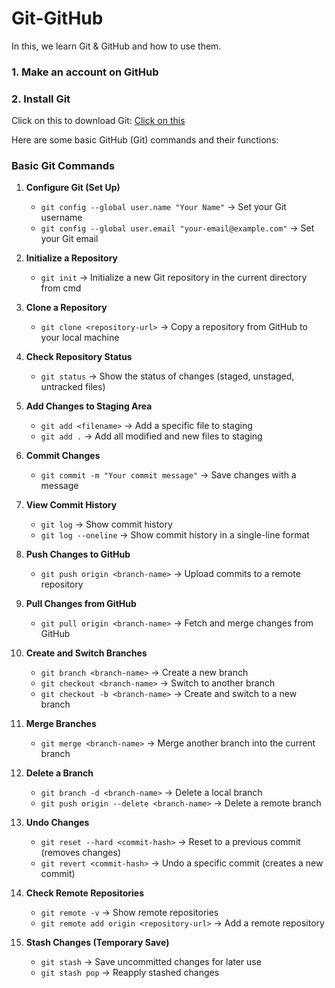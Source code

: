 # Git-GitHub
In this, we learn Git & GitHub and how to use them.

### 1. Make an account on GitHub  
### 2. Install Git  
Click on this to download Git: [Click on this](https://git-scm.com/downloads)

    
Here are some basic GitHub (Git) commands and their functions:  

### **Basic Git Commands**  

1. **Configure Git (Set Up)**  
   - `git config --global user.name "Your Name"` → Set your Git username  
   - `git config --global user.email "your-email@example.com"` → Set your Git email  

2. **Initialize a Repository**  
   - `git init` → Initialize a new Git repository in the current directory from cmd  

3. **Clone a Repository**  
   - `git clone <repository-url>` → Copy a repository from GitHub to your local machine  

4. **Check Repository Status**  
   - `git status` → Show the status of changes (staged, unstaged, untracked files)  

5. **Add Changes to Staging Area**  
   - `git add <filename>` → Add a specific file to staging  
   - `git add .` → Add all modified and new files to staging  

6. **Commit Changes**  
   - `git commit -m "Your commit message"` → Save changes with a message  

7. **View Commit History**  
   - `git log` → Show commit history  
   - `git log --oneline` → Show commit history in a single-line format  

8. **Push Changes to GitHub**  
   - `git push origin <branch-name>` → Upload commits to a remote repository  

9. **Pull Changes from GitHub**  
   - `git pull origin <branch-name>` → Fetch and merge changes from GitHub  

10. **Create and Switch Branches**  
    - `git branch <branch-name>` → Create a new branch  
    - `git checkout <branch-name>` → Switch to another branch  
    - `git checkout -b <branch-name>` → Create and switch to a new branch  

11. **Merge Branches**  
    - `git merge <branch-name>` → Merge another branch into the current branch  

12. **Delete a Branch**  
    - `git branch -d <branch-name>` → Delete a local branch  
    - `git push origin --delete <branch-name>` → Delete a remote branch  

13. **Undo Changes**  
    - `git reset --hard <commit-hash>` → Reset to a previous commit (removes changes)  
    - `git revert <commit-hash>` → Undo a specific commit (creates a new commit)  

14. **Check Remote Repositories**  
    - `git remote -v` → Show remote repositories  
    - `git remote add origin <repository-url>` → Add a remote repository  

15. **Stash Changes (Temporary Save)**  
    - `git stash` → Save uncommitted changes for later use  
    - `git stash pop` → Reapply stashed changes  

